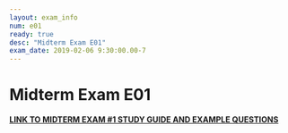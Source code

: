 ```yaml
---
layout: exam_info
num: e01
ready: true
desc: "Midterm Exam E01"
exam_date: 2019-02-06 9:30:00.00-7
---
```


# Midterm Exam E01

<a href="me1_prep.pdf"><b>LINK TO MIDTERM EXAM #1 STUDY GUIDE AND EXAMPLE QUESTIONS</b></a>

